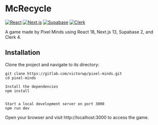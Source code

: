 # McRecycle

[![React](https://img.shields.io/badge/React-18-blue)](https://reactjs.org/)
[![Next.js](https://img.shields.io/badge/Next.js-13-lightgrey)](https://nextjs.org/)
[![Supabase](https://img.shields.io/badge/Supabase-2-yellow)](https://supabase.io/)
[![Clerk](https://img.shields.io/badge/Clerk-4-orange)](https://clerk.dev/)

A game made by Pixel Minds using React 18, Next.js 13, Supabase 2, and Clerk 4.

## Installation

Clone the project and navigate to its directory:

```shell
git clone https://gitlab.com/victorwp/pixel-minds.git
cd pixel-minds

Install the dependencies
npm install


Start a local development server on port 3000
npm run dev

```
Open your browser and visit http://localhost:3000 to access the game.
